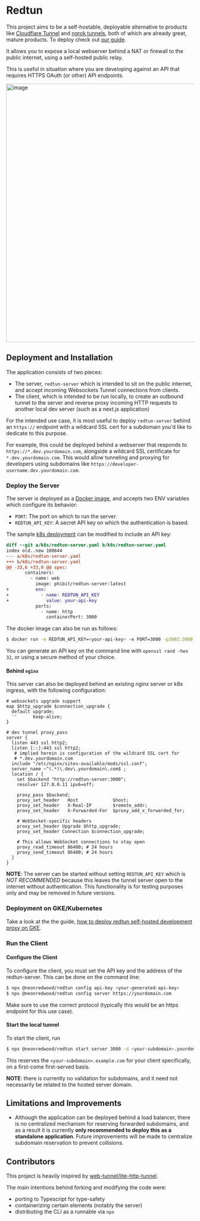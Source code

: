 # Redtun

This project aims to be a self-hostable, deployable alternative to products like
[Cloudflare Tunnel](https://www.cloudflare.com/products/tunnel/) and [ngrok tunnels](https://ngrok.com/product/secure-tunnels),
both of which are already great, mature products. To deploy check out [our guide](https://www.neonredwood.com/blog/how-to-self-hosted-development-proxy-server).

It allows you to expose a local webserver behind a NAT or firewall to the public internet, using a self-hosted public relay.

This is useful in situation where you are developing against an API that requires HTTPS OAuth (or other) API endpoints.

<img width="694" alt="image" src="https://github.com/neonredwood/redtun/assets/382249/ae4584cb-d4b7-4ff8-89b5-8f269955001f">

## Deployment and Installation

The application consists of two pieces:

- The server, `redtun-server` which is intended to sit on the public internet, and accept incoming Websockets Tunnel connections from clients.
- The client, which is intended to be run locally, to create an outbound tunnel to the server and reverse proxy incoming HTTP requests to
  another local dev server (such as a next.js application)

For the intended use case, it is most useful to deploy `redtun-server` behind an `https://` endpoint with a wildcard SSL cert for
a subdomain you'd like to dedicate to this purpose.

For example, this could be deployed behind a webserver that responds to `https://*.dev.yourdomain.com`, alongside a wildcard SSL certificate for `*.dev.yourdomain.com`.
This would allow tunneling and proxying for developers using subdomains like `https://developer-username.dev.yourdomain.com`.

### Deploy the Server

The server is deployed as a [Docker image](https://hub.docker.com/r/phibit/redtun-server), and accepts two ENV variables which configure its
behavior:

- `PORT`: The port on which to run the server.
- `REDTUN_API_KEY`: A secret API key on which the authentication is based.

The sample [k8s deployment](k8s/redtun-server.yaml) can be modified to include an API key:

```diff
diff --git a/k8s/redtun-server.yaml b/k8s/redtun-server.yaml
index old..new 100644
--- a/k8s/redtun-server.yaml
+++ b/k8s/redtun-server.yaml
@@ -33,6 +33,9 @@ spec:
       containers:
         - name: web
           image: phibit/redtun-server:latest
+          env:
+            - name: REDTUN_API_KEY
+              value: your-api-key
           ports:
             - name: http
               containerPort: 3000
```

The docker image can also be run as follows:

```bash
$ docker run -e REDTUN_API_KEY=<your-api-key> -e PORT=3000 -p3002:3000 -it phibit/redtun-server:1.0.0
```

You can generate an API key on the command line with `openssl rand -hex 32`, or using a secure method of your choice.

#### Behind `nginx`

This server can also be deployed behind an existing nginx server or k8s ingress, with the following configuration:

```
# websockets upgrade support
map $http_upgrade $connection_upgrade {
  default upgrade;
  ''      keep-alive;
}

# dev tunnel proxy_pass
server {
  listen 443 ssl http2;
  listen [::]:443 ssl http2;
   # implied herein is configuration of the wildcard SSL cert for
   # *.dev.yourdomain.com
  include "/etc/nginx/sites-available/mods/ssl.conf";
  server_name ~^(.*)\.dev\.yourdomain\.com$ ;
  location / {
    set $backend "http://redtun-server:3000";
    resolver 127.0.0.11 ipv6=off;

    proxy_pass $backend;
    proxy_set_header   Host             $host;
    proxy_set_header   X-Real-IP        $remote_addr;
    proxy_set_header   X-Forwarded-For  $proxy_add_x_forwarded_for;

    # WebSocket-specific headers
    proxy_set_header Upgrade $http_upgrade;
    proxy_set_header Connection $connection_upgrade;

    # This allows WebSocket connections to stay open
    proxy_read_timeout 86400; # 24 hours
    proxy_send_timeout 86400; # 24 hours
  }
}
```

**NOTE**: The server can be started without setting `REDTUN_API_KEY` which is _NOT RECOMMENDED_ because this
leaves the tunnel server open to the internet without authentication. This functionality is for
testing purposes only and may be removed in future versions.

### Deployment on GKE/Kubernetes

Take a look at the the guide, [how to deploy redtun self-hosted development proxy on GKE](https://www.neonredwood.com/blog/how-to-self-hosted-development-proxy-server).

### Run the Client

#### Configure the Client

To configure the client, you must set the API key and the address of the redtun-server. This can be done on the command line:

```bash
$ npx @neonredwood/redtun config api-key <your-generated-api-key>
$ npx @neonredwood/redtun config server https://yourdomain.com
```

Make sure to use the correct protocol (typically this would be an https endpoint for this use case).

#### Start the local tunnel

To start the client, run

```bash
$ npx @neonredwood/redtun start server 3000 -d <your-subdomain>.yourdomain.com
```

This reserves the `<your-subdomain>.example.com` for your client specifically, on a first-come first-served basis.

**NOTE**: there is currently no validation for subdomains, and it need not necessarily be related to the hosted server domain.

## Limitations and Improvements

- Although the application can be deployed behind a load balancer, there is no centralized mechanism for reserving forwarded subdomains, and as a result
  it is currently **only recommended to deploy this as a standalone application**. Future improvements will be made to centralize subdomain reservation
  to prevent collisions.

## Contributors

This project is heavily inspired by [web-tunnel/lite-http-tunnel](https://github.com/web-tunnel/lite-http-tunnel).

The main intentions behind forking and modifying the code were:

- porting to Typescript for type-safety
- containerizing certain elements (notably the server)
- distributing the CLI as a runnable via `npx`
